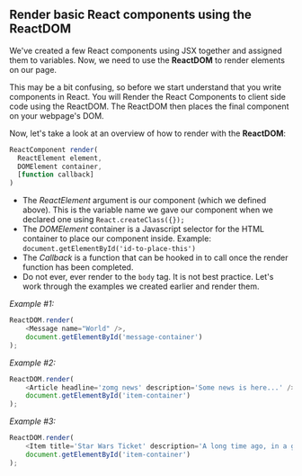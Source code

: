 ## Render basic React components using the ReactDOM

We've created a few React components using JSX together and assigned them to variables. Now, we need to use the **ReactDOM** to render elements on our page.

This may be a bit confusing, so before we start understand that you write components in React. You will Render the React Components to client side code using the ReactDOM. The ReactDOM then places the final component on your webpage's DOM.

Now, let's take a look at an overview of how to render with the **ReactDOM**:

```Javascript
ReactComponent render(
  ReactElement element,
  DOMElement container,
  [function callback]
)
```

* The *ReactElement* argument is our component (which we defined above). This is the variable name we gave our component when we declared one using `React.createClass({});`
* The *DOMElement* container is a Javascript selector for the HTML container to place our component inside. Example: `document.getElementById('id-to-place-this')`
* The *Callback* is a function that can be hooked in to call once the render function has been completed.
* Do not ever, ever render to the `body` tag. It is not best practice.
Let's work through the examples we created earlier and render them.

*Example #1:*

```javascript
ReactDOM.render(
	<Message name="World" />,
    document.getElementById('message-container')
);
```

*Example #2:*

```javascript
ReactDOM.render(
	<Article headline='zomg news' description='Some news is here...' />,
	document.getElementById('item-container')
);
```

*Example #3:*

```javascript
ReactDOM.render(
	<Item title='Star Wars Ticket' description='A long time ago, in a galaxy far, far away...' />,
	document.getElementById('item-container')
);
```
